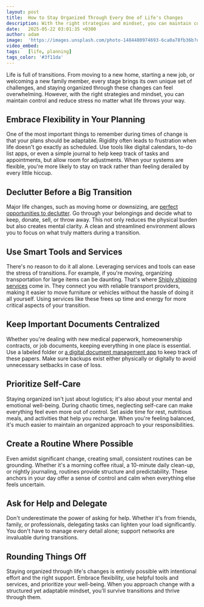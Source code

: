 ```yaml
---
layout: post
title:  How to Stay Organized Through Every One of Life's Changes
description: With the right strategies and mindset, you can maintain control and reduce stress no matter what life throws your way.
date:   2025-05-22 03:01:35 +0300
author: adam
image:  'https://images.unsplash.com/photo-1484480974693-6ca0a78fb36b?q=80&w=2944&auto=format&fit=crop&ixlib=rb-4.1.0&ixid=M3wxMjA3fDB8MHxwaG90by1wYWdlfHx8fGVufDB8fHx8fA%3D%3D'
video_embed:
tags:   [life, planning]
tags_color: '#3f11da'
---
```

Life is full of transitions. From moving to a new home, starting a new job, or welcoming a new family member, every stage brings its own unique set of challenges, and staying organized through these changes can feel overwhelming. However, with the right strategies and mindset, you can maintain control and reduce stress no matter what life throws your way.

## Embrace Flexibility in Your Planning

One of the most important things to remember during times of change is that your plans should be adaptable. Rigidity often leads to frustration when life doesn't go exactly as scheduled. Use tools like digital calendars, to-do list apps, or even a simple journal to help keep track of tasks and appointments, but allow room for adjustments. When your systems are flexible, you're more likely to stay on track rather than feeling derailed by every little hiccup.

## Declutter Before a Big Transition

Major life changes, such as moving home or downsizing, are [perfect opportunities to declutter](https://www.becomingminimalist.com/move/). Go through your belongings and decide what to keep, donate, sell, or throw away. This not only reduces the physical burden but also creates mental clarity. A clean and streamlined environment allows you to focus on what truly matters during a transition.

## Use Smart Tools and Services

There's no reason to do it all alone. Leveraging services and tools can ease the stress of transitions. For example, if you're moving, organizing transportation for large items can be daunting. That's where [Shiply shipping services](https://www.shiply.com/) come in. They connect you with reliable transport providers, making it easier to move furniture or vehicles without the hassle of doing it all yourself. Using services like these frees up time and energy for more critical aspects of your transition.

## Keep Important Documents Centralized

Whether you're dealing with new medical paperwork, homeownership contracts, or job documents, keeping everything in one place is essential. Use a labeled folder or [a digital document management app](https://www.techtarget.com/searchcontentmanagement/tip/Top-document-management-software) to keep track of these papers. Make sure backups exist either physically or digitally to avoid unnecessary setbacks in case of loss.

## Prioritize Self-Care

Staying organized isn't just about logistics; it's also about your mental and emotional well-being. During chaotic times, neglecting self-care can make everything feel even more out of control. Set aside time for rest, nutritious meals, and activities that help you recharge. When you're feeling balanced, it's much easier to maintain an organized approach to your responsibilities.

## Create a Routine Where Possible

Even amidst significant change, creating small, consistent routines can be grounding. Whether it's a morning coffee ritual, a 10-minute daily clean-up, or nightly journaling, routines provide structure and predictability. These anchors in your day offer a sense of control and calm when everything else feels uncertain.

## Ask for Help and Delegate

Don't underestimate the power of asking for help. Whether it's from friends, family, or professionals, delegating tasks can lighten your load significantly. You don't have to manage every detail alone; support networks are invaluable during transitions.

## Rounding Things Off 

Staying organized through life's changes is entirely possible with intentional effort and the right support. Embrace flexibility, use helpful tools and services, and prioritize your well-being. When you approach change with a structured yet adaptable mindset, you'll survive transitions and thrive through them.